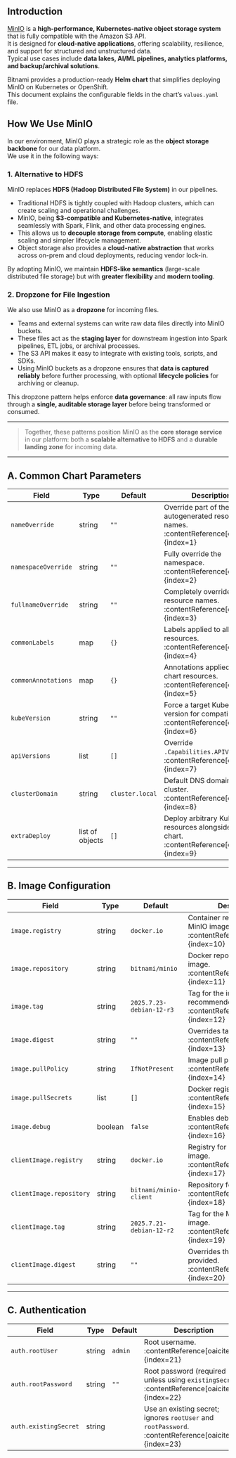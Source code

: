 ## Introduction

[MinIO](https://min.io/) is a **high-performance, Kubernetes-native object storage system** that is fully compatible with the Amazon S3 API.  
It is designed for **cloud-native applications**, offering scalability, resilience, and support for structured and unstructured data.  
Typical use cases include **data lakes, AI/ML pipelines, analytics platforms, and backup/archival solutions**.  

Bitnami provides a production-ready **Helm chart** that simplifies deploying MinIO on Kubernetes or OpenShift.  
This document explains the configurable fields in the chart’s `values.yaml` file.

## How We Use MinIO

In our environment, MinIO plays a strategic role as the **object storage backbone** for our data platform.  
We use it in the following ways:

### 1. Alternative to HDFS
MinIO replaces **HDFS (Hadoop Distributed File System)** in our pipelines.  
- Traditional HDFS is tightly coupled with Hadoop clusters, which can create scaling and operational challenges.  
- MinIO, being **S3-compatible and Kubernetes-native**, integrates seamlessly with Spark, Flink, and other data processing engines.  
- This allows us to **decouple storage from compute**, enabling elastic scaling and simpler lifecycle management.  
- Object storage also provides a **cloud-native abstraction** that works across on-prem and cloud deployments, reducing vendor lock-in.  

By adopting MinIO, we maintain **HDFS-like semantics** (large-scale distributed file storage) but with **greater flexibility** and **modern tooling**.

### 2. Dropzone for File Ingestion
We also use MinIO as a **dropzone** for incoming files.  
- Teams and external systems can write raw data files directly into MinIO buckets.  
- These files act as the **staging layer** for downstream ingestion into Spark pipelines, ETL jobs, or archival processes.  
- The S3 API makes it easy to integrate with existing tools, scripts, and SDKs.  
- Using MinIO buckets as a dropzone ensures that **data is captured reliably** before further processing, with optional **lifecycle policies** for archiving or cleanup.  

This dropzone pattern helps enforce **data governance**: all raw inputs flow through a **single, auditable storage layer** before being transformed or consumed.

---

> Together, these patterns position MinIO as the **core storage service** in our platform: both a **scalable alternative to HDFS** and a **durable landing zone** for incoming data.



---

## A. Common Chart Parameters

| Field                  | Type             | Default         | Description |
|------------------------|------------------|-----------------|-------------|
| `nameOverride`         | string           | `""`            | Override part of the autogenerated resource names. :contentReference[oaicite:1]{index=1} |
| `namespaceOverride`    | string           | `""`            | Fully override the namespace. :contentReference[oaicite:2]{index=2} |
| `fullnameOverride`     | string           | `""`            | Completely override the full resource names. :contentReference[oaicite:3]{index=3} |
| `commonLabels`         | map              | `{}`            | Labels applied to all chart resources. :contentReference[oaicite:4]{index=4} |
| `commonAnnotations`    | map              | `{}`            | Annotations applied to all chart resources. :contentReference[oaicite:5]{index=5} |
| `kubeVersion`          | string           | `""`            | Force a target Kubernetes version for compatibility. :contentReference[oaicite:6]{index=6} |
| `apiVersions`          | list             | `[]`            | Override `.Capabilities.APIVersions`. :contentReference[oaicite:7]{index=7} |
| `clusterDomain`        | string           | `cluster.local` | Default DNS domain in the cluster. :contentReference[oaicite:8]{index=8} |
| `extraDeploy`          | list of objects  | `[]`            | Deploy arbitrary Kubernetes resources alongside the chart. :contentReference[oaicite:9]{index=9} |

---

## B. Image Configuration

| Field                     | Type        | Default                      | Description |
|---------------------------|-------------|------------------------------|-------------|
| `image.registry`          | string      | `docker.io`                  | Container registry for the MinIO image. :contentReference[oaicite:10]{index=10} |
| `image.repository`        | string      | `bitnami/minio`              | Docker repository for the image. :contentReference[oaicite:11]{index=11} |
| `image.tag`               | string      | `2025.7.23-debian-12-r3`     | Tag for the image (immutable recommended). :contentReference[oaicite:12]{index=12} |
| `image.digest`            | string      | `""`                         | Overrides tag when set. :contentReference[oaicite:13]{index=13} |
| `image.pullPolicy`        | string      | `IfNotPresent`               | Image pull policy. :contentReference[oaicite:14]{index=14} |
| `image.pullSecrets`       | list        | `[]`                         | Docker registry secrets. :contentReference[oaicite:15]{index=15} |
| `image.debug`             | boolean     | `false`                      | Enables debug logging. :contentReference[oaicite:16]{index=16} |
| `clientImage.registry`    | string      | `docker.io`                  | Registry for MinIO client image. :contentReference[oaicite:17]{index=17} |
| `clientImage.repository`  | string      | `bitnami/minio-client`       | Repository for MinIO client. :contentReference[oaicite:18]{index=18} |
| `clientImage.tag`         | string      | `2025.7.21-debian-12-r2`     | Tag for the MinIO client image. :contentReference[oaicite:19]{index=19} |
| `clientImage.digest`      | string      | `""`                         | Overrides the tag when provided. :contentReference[oaicite:20]{index=20} |

---

## C. Authentication

| Field                  | Type       | Default | Description |
|------------------------|------------|---------|-------------|
| `auth.rootUser`        | string     | `admin` | Root username. :contentReference[oaicite:21]{index=21} |
| `auth.rootPassword`    | string     | `""`    | Root password (required unless using `existingSecret`). :contentReference[oaicite:22]{index=22} |
| `auth.existingSecret`  | string     |         | Use an existing secret; ignores `rootUser` and `rootPassword`. :contentReference[oaicite:23]{index=23} |

